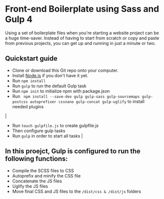 # Front-end Boilerplate using Sass and Gulp 4

Using a set of boilerplate files when you're starting a website project can be a huge time-saver. Instead of having to start from scratch or copy and paste from previous projects, you can get up and running in just a minute or two.

## Quickstart guide

* Clone or download this Git repo onto your computer.
* Install [Node.js](https://nodejs.org/en/) if you don't have it yet.
* Run `npm install`
* Run `gulp` to run the default Gulp task
* Run `npm init` to initialize npm with package.json
* Run ` npm install --save-dev gulp gulp-sass gulp-sourcemaps gulp-postcss autoprefixer cssnano gulp-concat gulp-uglify`
  to install needed plugins
  
|
* Run `touch gulpfile.js` to create gulpfile.js
* Then configure gulp tasks  
* Run `gulp` in order to start all tasks 
|

## In this proejct, Gulp is configured to run the following functions:

* Compile the SCSS files to CSS
* Autoprefix and minify the CSS file
* Concatenate the JS files
* Uglify the JS files
* Move final CSS and JS files to the `/dist/css & /dist/js` folders
 
